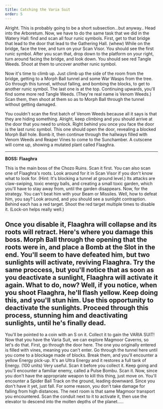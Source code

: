 ```yaml
---
title: Catching the Varia Suit
order: 5
---
```




Alright. This is probably going to be a short subsection...but anyway.. Head
into the Arboretum. Now, we have to do the same task that we did in the Watery
Hall: find and scan all four runic symbols. First, get to that bridge that lead
to the door that lead to the Gathering Hall. (whew) While on the bridge, face
the tree, and turn on your Scan Visor. You should see the first runic symbol.
After you scan that, drop down to the platform on your right, turn around
facing the bridge, and look down. You should see red Tangle Weeds. Shoot at
them to uncover another runic symbol.

Now it's time to climb up. Just climb up the side of the room from the bridge,
getting to a Morph Ball tunnel and some War Wasps from the tree. Go through
this tunnel, without falling, and bombing the blocks, to get to another runic
symbol. The last one is at the top. Continuing upwards, you'll find some more
red Tangle Weeds. (They're real name is Venom Weeds.) Scan them, then shoot at
them so as to Morph Ball through the tunnel without getting damaged.

You couldn't scan the first batch of Venom Weeds because all it says is that
they are hiding something. Alright, keep climbing and you should arrive at the
door that you need to unlock. Right behind you once you face the door is the
last runic symbol. This one should open the door, revealing a blocked Morph
Ball hole. Bomb it, then continue through the hallways filled with Venom Weeds
and Reaper Vines to come to the Sunchamber. A cutscene will come up, showing a
mutated plant called Flaaghra.

---------------------
**BOSS: Flaaghra**

This is the main boss of the Chozo Ruins. Scan it first. You can also scan one
of Flaaghra's roots. Look around for it in Scan Visor if you don't know what to
look for. (Hint: It's blocking a tunnel at ground level.) Its attacks are
claw-swiping, toxic energy balls, and creating a small toxic garden, which
you'll have to stay away from, until the garden disappears. Now, for the
strategy. You can't beat him with your Beam or Missiles. Well, how to defeat
him, you say? Look around, and you should see a sunlight contraption. Behind
each has a red target. Shoot the red target multiple times to disable it.
(Lock-on helps really well.)

Once you disable it, Flaaghra will collapse and its roots will retract. Here's
where you damage this boss. Morph Ball through the opening that the roots were
in, and place a Bomb at the Slot in the end. You'll seem to have defeated him,
but two sunlights will activate, reviving Flaaghra. Try the same proccess, but
you'll notice that as soon as you deactivate a sunlight, Flaaghra will activate
it again. What to do, now? Well, if you notice, when you shoot Flaaghra, he'll
flash yellow. Keep doing this, and you'll stun him. Use this opportunity to
deactivate the sunlights. Proceed through this process, stunning him and
deactivating sunlights, until he's finally dead.
---------------------

You'll be pointed to a coin with an S on it. Collect it to gain the VARIA SUIT!
Now that you have the Varia Suit, we can explore Magmoor Caverns, so let's do
that. First, go through the door here. The one you originally entered is filled
with vines, meaning you can't enter. Go through the tunnel here until you come
to a blockage made of blocks. Break them, and you'll encounter a yellow Energy
pick-up. It's an Ultra Energy and it restores a full tank of Energy. (100
units) Very useful. Scan it before you collect it. Keep going and you'll
encounter a familiar enemy, called a Pulse Bombu. Scan it. Now, since you don't
have the appropriate weapon to kill this thing, just move on. You'll encounter
a Spider Ball Track on the ground, leading downward. Since you don't have it
yet, just fall. For some reason, you don't take damage for falling from high
distances. The next room is that same Magmoor transport you encountered. Scan
the conduit next to it to activate it, then use the elevator to descend into
the molten depths of the planet.....
